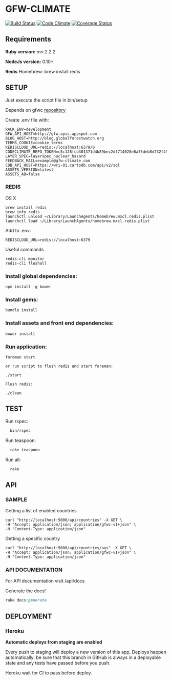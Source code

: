 # GFW-CLIMATE #

[![Build Status](https://travis-ci.org/Vizzuality/gfw-climate.svg?branch=develop)](https://travis-ci.org/Vizzuality/gfw-climate) [![Code Climate](https://codeclimate.com/github/Vizzuality/gfw-climate/badges/gpa.svg)](https://codeclimate.com/github/Vizzuality/gfw-climate) [![Coverage Status](https://coveralls.io/repos/Vizzuality/gfw-climate/badge.svg?branch=develop&service=github)](https://coveralls.io/github/Vizzuality/gfw-climate?branch=develop)

## Requirements ##

  **Ruby version:** mri 2.2.2

  **NodeJs version:** 0.10+

  **Redis** Homebrew: brew install redis

## SETUP ##

Just execute the script file in bin/setup

  Depends on gfwc [repository](https://github.com/Vizzuality/gfw-climate)

  Create .env file with:

```
RACK_ENV=development
GFW_API_HOST=http://gfw-apis.appspot.com
BLOG_HOST=http://blog.globalforestwatch.org
TERMS_COOKIE=cookie_terms
REDISCLOUD_URL=redis://localhost:6379/0
CODECLIMATE_REPO_TOKEN=c5c128fcb301371d4b89bec2df714028e0a75deb8d732f49f922626aa84c3524
LAYER_SPEC=layerspec_nuclear_hazard
FEEDBACK_MAIL=example@gfw-climate.com
CDB_API_HOST=https://wri-01.cartodb.com/api/v2/sql
ASSETS_VERSION=latest
ASSETS_AB=false
```

### REDIS ###

OS X
```
brew install redis
brew info redis
launchctl unload ~/Library/LaunchAgents/homebrew.mxcl.redis.plist
launchctl load ~/Library/LaunchAgents/homebrew.mxcl.redis.plist
```
Add to .env:

```
REDISCLOUD_URL=redis://localhost:6379
```
Useful commands

```
redis-cli monitor
redis-cli flushall
```

### Install global dependencies: ###

    npm install -g bower

### Install gems: ###

    bundle install

### Install assets and front end dependencies: ###

    bower install

### Run application: ###

    foreman start

    or run script to flush redis and start foreman:

    ./start

    Flush redis:

    ./clean

## TEST ##

  Run rspec:
  ```ruby
    bin/rspec
  ```
  Run teaspoon:
  ```ruby  
    rake teaspoon
  ```
  Run all:
  ```ruby
    rake
  ```

## API ##

### SAMPLE ###

  Getting a list of enabled countries

    curl "http://localhost:5000/api/countries" -X GET \
    -H "Accept: application/json; application/gfwc-v1+json" \
    -H "Content-Type: application/json"

  Getting a specific country

    curl "http://localhost:5000/api/countries/aus" -X GET \
    -H "Accept: application/json; application/gfwc-v1+json" \
    -H "Content-Type: application/json"

### API DOCUMENTATION ###

   For API documentation visit /api/docs

   Generate the docs!

```ruby
rake docs:generate
```

## DEPLOYMENT ##

### Heroku ###

**Automatic deploys from  staging are enabled**

Every push to staging will deploy a new version of this app. Deploys happen automatically: be sure that this branch in GitHub is always in a deployable state and any tests have passed before you push.

Heroku wait for CI to pass before deploy.
